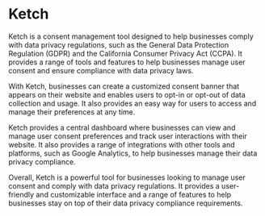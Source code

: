 # Ketch

Ketch is a consent management tool designed to help businesses comply with data privacy regulations, such as the General Data Protection Regulation (GDPR) and the California Consumer Privacy Act (CCPA). It provides a range of tools and features to help businesses manage user consent and ensure compliance with data privacy laws.

With Ketch, businesses can create a customized consent banner that appears on their website and enables users to opt-in or opt-out of data collection and usage. It also provides an easy way for users to access and manage their preferences at any time.

Ketch provides a central dashboard where businesses can view and manage user consent preferences and track user interactions with their website. It also provides a range of integrations with other tools and platforms, such as Google Analytics, to help businesses manage their data privacy compliance.

Overall, Ketch is a powerful tool for businesses looking to manage user consent and comply with data privacy regulations. It provides a user-friendly and customizable interface and a range of features to help businesses stay on top of their data privacy compliance requirements.
